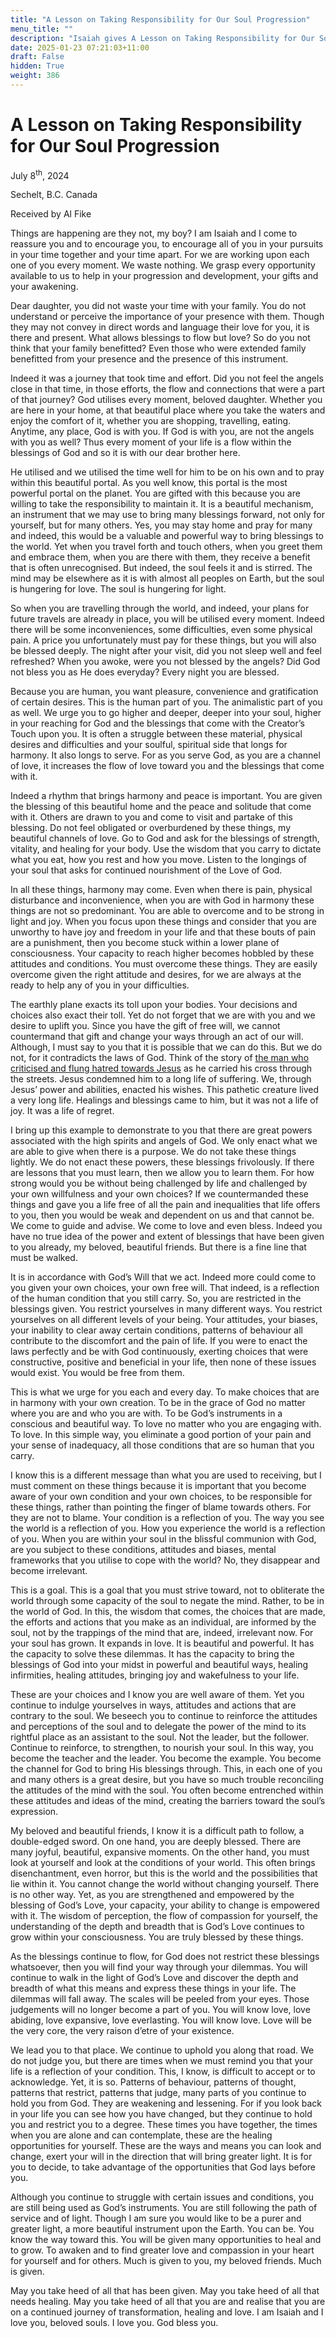 ```yaml
---
title: "A Lesson on Taking Responsibility for Our Soul Progression"
menu_title: ""
description: "Isaiah gives A Lesson on Taking Responsibility for Our Soul Progression"
date: 2025-01-23 07:21:03+11:00
draft: False
hidden: True
weight: 386
---
```

# A Lesson on Taking Responsibility for Our Soul Progression

July 8<sup>th</sup>, 2024

Sechelt, B.C. Canada

Received by Al Fike 

Things are happening are they not, my boy? I am Isaiah and I come to reassure you and to encourage you, to encourage all of you in your pursuits in your time together and your time apart. For we are working upon each one of you every moment. We waste nothing. We grasp every opportunity available to us to help in your progression and development, your gifts and your awakening. 

Dear daughter, you did not waste your time with your family. You do not understand or perceive the importance of your presence with them. Though they may not convey in direct words and language their love for you, it is there and present. What allows blessings to flow but love? So do you not think that your family benefitted? Even those who were extended family benefitted from your presence and the presence of this instrument. 

Indeed it was a journey that took time and effort. Did you not feel the angels close in that time, in those efforts, the flow and connections that were a part of that journey? God utilises every moment, beloved daughter. Whether you are here in your home, at that beautiful place where you take the waters and enjoy the comfort of it, whether you are shopping, travelling, eating. Anytime, any place, God is with you. If God is with you, are not the angels with you as well? Thus every moment of your life is a flow within the blessings of God and so it is with our dear brother here. 

He utilised and we utilised the time well for him to be on his own and to pray within this beautiful portal. As you well know, this portal is the most powerful portal on the planet. You are gifted with this because you are willing to take the responsibility to maintain it. It is a beautiful mechanism, an instrument that we may use to bring many blessings forward, not only for yourself, but for many others. Yes, you may stay home and pray for many and indeed, this would be a valuable and powerful way to bring blessings to the world. Yet when you travel forth and touch others, when you greet them and embrace them, when you are there with them, they receive a benefit that is often unrecognised. But indeed, the soul feels it and is stirred. The mind may be elsewhere as it is with almost all peoples on Earth, but the soul is hungering for love. The soul is hungering for light.

So when you are travelling through the world, and indeed, your plans for future travels are already in place, you will be utilised every moment. Indeed there will be some inconveniences, some difficulties, even some physical pain. A price you unfortunately must pay for these things, but you will also be blessed deeply. The night after your visit, did you not sleep well and feel refreshed? When you awoke, were you not blessed by the angels? Did God not bless you as He does everyday? Every night you are blessed.
 
Because you are human, you want pleasure, convenience and gratification of certain desires. This is the human part of you. The animalistic part of you as well. We urge you to go higher and deeper, deeper into your soul, higher in your reaching for God and the blessings that come with the Creator’s Touch upon you. It is often a struggle between these material, physical desires and difficulties and your soulful, spiritual side that longs for harmony. It also longs to serve. For as you serve God, as you are a channel of love, it increases the flow of love toward you and the blessings that come with it. 

Indeed a rhythm that brings harmony and peace is important. You are given the blessing of this beautiful home and the peace and solitude that come with it. Others are drawn to you and come to visit and partake of this blessing. Do not feel obligated or overburdened by these things, my beautiful channels of love. Go to God and ask for the blessings of strength, vitality, and healing for your body. Use the wisdom that you carry to dictate what you eat, how you rest and how you move. Listen to the longings of your soul that asks for continued nourishment of the Love of God. 

In all these things, harmony may come. Even when there is pain, physical disturbance and inconvenience, when you are with God in harmony these things are not so predominant. You are able to overcome and to be strong in light and joy. When you focus upon these things and consider that you are unworthy to have joy and freedom in your life and that these bouts of pain are a punishment, then you become stuck within a lower plane of consciousness. Your capacity to reach higher becomes hobbled by these attitudes and conditions. You must overcome these things. They are easily overcome given the right attitude and desires, for we are always at the ready to help any of you in your difficulties.

The earthly plane exacts its toll upon your bodies. Your decisions and choices also exact their toll. Yet do not forget that we are with you and we desire to uplift you. Since you have the gift of free will, we cannot countermand that gift and change your ways through an act of our will. Although, I must say to you that it is possible that we can do this. But we do not, for it contradicts the laws of God. Think of the story of [the man who criticised and flung hatred towards Jesus](https://new-birth.net/padgetts-messages/true-gospel-revealed-anew-by-jesus-volume-1/the-wandering-jew-vol-1-pg244/) as he carried his cross through the streets. Jesus condemned him to a long life of suffering. We, through Jesus’ power and abilities, enacted his wishes. This pathetic creature lived a very long life. Healings and blessings came to him, but it was not a life of joy. It was a life of regret. 

I bring up this example to demonstrate to you that there are great powers associated with the high spirits and angels of God. We only enact what we are able to give when there is a purpose. We do not take these things lightly. We do not enact these powers, these blessings frivolously. If there are lessons that you must learn, then we allow you to learn them. For how strong would you be without being challenged by life and challenged by your own willfulness and your own choices? If we countermanded these things and gave you a life free of all the pain and inequalities that life offers to you, then you would be weak and dependent on us and that cannot be. We come to guide and advise. We come to love and even bless. Indeed you have no true idea of the power and extent of blessings that have been given to you already, my beloved, beautiful friends. But there is a fine line that must be walked. 

It is in accordance with God’s Will that we act. Indeed more could come to you given your own choices, your own free will. That indeed, is a reflection of the human condition that you still carry. So, you are restricted in the blessings given. You restrict yourselves in many different ways. You restrict yourselves on all different levels of your being. Your attitudes, your biases, your inability to clear away certain conditions, patterns of behaviour all contribute to the discomfort and the pain of life. If you were to enact the laws perfectly and be with God continuously, exerting choices that were constructive, positive and beneficial in your life, then none of these issues would exist. You would be free from them. 

This is what we urge for you each and every day. To make choices that are in harmony with your own creation. To be in the grace of God no matter where you are and who you are with. To be God’s instruments in a conscious and beautiful way. To love no matter who you are engaging with. To love. In this simple way, you eliminate a good portion of your pain and your sense of inadequacy, all those conditions that are so human that you carry. 

I know this is a different message than what you are used to receiving, but I must comment on these things because it is important that you become aware of your own condition and your own choices, to be responsible for these things, rather than pointing the finger of blame towards others. For they are not to blame. Your condition is a reflection of you. The way you see the world is a reflection of you. How you experience the world is a reflection of you. When you are within your soul in the blissful communion with God, are you subject to these conditions, attitudes and biases, mental frameworks that you utilise to cope with the world? No, they disappear and become irrelevant. 

This is a goal. This is a goal that you must strive toward, not to obliterate the world through some capacity of the soul to negate the mind. Rather, to be in the world of God. In this, the wisdom that comes, the choices that are made, the efforts and actions that you make as an individual, are informed by the soul, not by the trappings of the mind that are, indeed, irrelevant now. For your soul has grown. It expands in love. It is beautiful and powerful. It has the capacity to solve these dilemmas. It has the capacity to bring the blessings of God into your midst in powerful and beautiful ways, healing infirmities, healing attitudes, bringing joy and wakefulness to your life. 

These are your choices and I know you are well aware of them. Yet you continue to indulge yourselves in ways, attitudes and actions that are contrary to the soul. We beseech you to continue to reinforce the attitudes and perceptions of the soul and to delegate the power of the mind to its rightful place as an assistant to the soul. Not the leader, but the follower. Continue to reinforce, to strengthen, to nourish your soul. In this way, you become the teacher and the leader. You become the example. You become the channel for God to bring His blessings through. This, in each one of you and many others is a great desire, but you have so much trouble reconciling the attitudes of the mind with the soul. You often become entrenched within these attitudes and ideas of the mind, creating the barriers toward the soul’s expression. 

My beloved and beautiful friends, I know it is a difficult path to follow, a double-edged sword. On one hand, you are deeply blessed. There are many joyful, beautiful, expansive moments. On the other hand, you must look at yourself and look at the conditions of your world. This often brings disenchantment, even horror, but this is the world and the possibilities that lie within it. You cannot change the world without changing yourself. There is no other way. Yet, as you are strengthened and empowered by the blessing of God’s Love, your capacity, your ability to change is empowered with it. The wisdom of perception, the flow of compassion for yourself, the understanding of the depth and breadth that is God’s Love continues to grow within your consciousness. You are truly blessed by these things. 

As the blessings continue to flow, for God does not restrict these blessings whatsoever, then you will find your way through your dilemmas. You will continue to walk in the light of God’s Love and discover the depth and breadth of what this means and express these things in your life. The dilemmas will fall away. The scales will be peeled from your eyes. Those judgements will no longer become a part of you. You will know love, love abiding, love expansive, love everlasting. You will know love. Love will be the very core, the very raison d’etre of your existence. 

We lead you to that place. We continue to uphold you along that road. We do not judge you, but there are times when we must remind you that your life is a reflection of your condition. This, I know, is difficult to accept or to acknowledge. Yet, it is so. Patterns of behaviour, patterns of thought, patterns that restrict, patterns that judge, many parts of you continue to hold you from God. They are weakening and lessening. For if you look back in your life you can see how you have changed, but they continue to hold you and restrict you to a degree. These times you have together, the times when you are alone and can contemplate, these are the healing opportunities for yourself. These are the ways and means you can look and change, exert your will in the direction that will bring greater light. It is for you to decide, to take advantage of the opportunities that God lays before you. 

Although you continue to struggle with certain issues and conditions, you are still being used as God’s instruments. You are still following the path of service and of light. Though I am sure you would like to be a purer and greater light, a more beautiful instrument upon the Earth. You can be. You know the way toward this. You will be given many opportunities to heal and to grow. To awaken and to find greater love and compassion in your heart for yourself and for others. Much is given to you, my beloved friends. Much is given. 

May you take heed of all that has been given. May you take heed of all that needs healing. May you take heed of all that you are and realise that you are on a continued journey of transformation, healing and love. I am Isaiah and I love you, beloved souls. I love you. God bless you. 